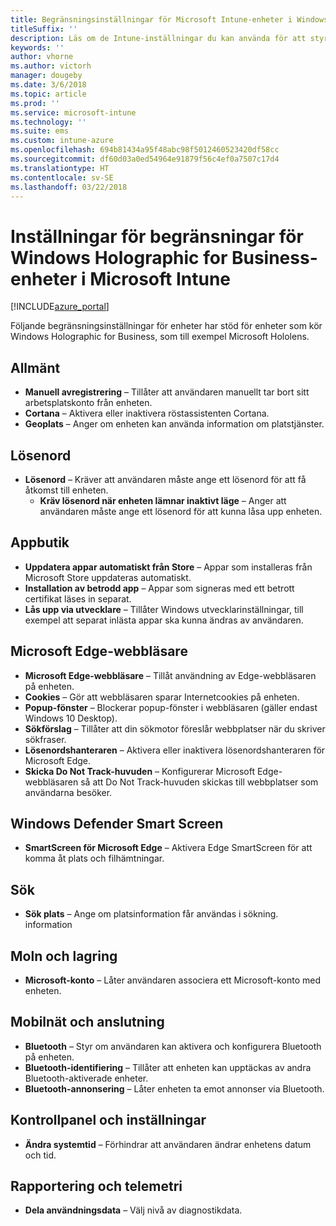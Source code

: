 ```yaml
---
title: Begränsningsinställningar för Microsoft Intune-enheter i Windows Holographic for Business
titleSuffix: ''
description: Läs om de Intune-inställningar du kan använda för att styra enhetsinställningar och funktioner på enheter som kör Windows Holographic for Business-enheter.
keywords: ''
author: vhorne
ms.author: victorh
manager: dougeby
ms.date: 3/6/2018
ms.topic: article
ms.prod: ''
ms.service: microsoft-intune
ms.technology: ''
ms.suite: ems
ms.custom: intune-azure
ms.openlocfilehash: 694b81434a95f48abc98f5012460523420df58cc
ms.sourcegitcommit: df60d03a0ed54964e91879f56c4ef0a7507c17d4
ms.translationtype: HT
ms.contentlocale: sv-SE
ms.lasthandoff: 03/22/2018
---
```

# <a name="microsoft-intune-windows-holographic-for-business-device-restriction-settings"></a>Inställningar för begränsningar för Windows Holographic for Business-enheter i Microsoft Intune

[!INCLUDE[azure_portal](./includes/azure_portal.md)]

Följande begränsningsinställningar för enheter har stöd för enheter som kör Windows Holographic for Business, som till exempel Microsoft Hololens.

## <a name="general"></a>Allmänt

- **Manuell avregistrering** – Tillåter att användaren manuellt tar bort sitt arbetsplatskonto från enheten.
- **Cortana** – Aktivera eller inaktivera röstassistenten Cortana.
- **Geoplats** – Anger om enheten kan använda information om platstjänster.



## <a name="password"></a>Lösenord
-   **Lösenord** – Kräver att användaren måste ange ett lösenord för att få åtkomst till enheten.
    -   **Kräv lösenord när enheten lämnar inaktivt läge** – Anger att användaren måste ange ett lösenord för att kunna låsa upp enheten.



## <a name="app-store"></a>Appbutik

-   **Uppdatera appar automatiskt från Store** – Appar som installeras från Microsoft Store uppdateras automatiskt.
-   **Installation av betrodd app** – Appar som signeras med ett betrott certifikat läses in separat.
-   **Lås upp via utvecklare** – Tillåter Windows utvecklarinställningar, till exempel att separat inlästa appar ska kunna ändras av användaren.

## <a name="edge-browser"></a>Microsoft Edge-webbläsare

-   **Microsoft Edge-webbläsare** – Tillåt användning av Edge-webbläsaren på enheten.
-   **Cookies** – Gör att webbläsaren sparar Internetcookies på enheten.
-   **Popup-fönster** – Blockerar popup-fönster i webbläsaren (gäller endast Windows 10 Desktop).
-   **Sökförslag** – Tillåter att din sökmotor föreslår webbplatser när du skriver sökfraser.
-   **Lösenordshanteraren** – Aktivera eller inaktivera lösenordshanteraren för Microsoft Edge.
- **Skicka Do Not Track-huvuden** – Konfigurerar Microsoft Edge-webbläsaren så att Do Not Track-huvuden skickas till webbplatser som användarna besöker.

## <a name="windows-defender-smart-screen"></a>Windows Defender Smart Screen

- **SmartScreen för Microsoft Edge** – Aktivera Edge SmartScreen för att komma åt plats och filhämtningar.

## <a name="search"></a>Sök
- **Sök plats** – Ange om platsinformation får användas i sökning. information


## <a name="cloud-and-storage"></a>Moln och lagring
-   **Microsoft-konto** – Låter användaren associera ett Microsoft-konto med enheten.

## <a name="cellular-and-connectivity"></a>Mobilnät och anslutning

-   **Bluetooth** – Styr om användaren kan aktivera och konfigurera Bluetooth på enheten.
-   **Bluetooth-identifiering** – Tillåter att enheten kan upptäckas av andra Bluetooth-aktiverade enheter.
-   **Bluetooth-annonsering** – Låter enheten ta emot annonser via Bluetooth.

## <a name="control-panel-and-settings"></a>Kontrollpanel och inställningar

- **Ändra systemtid** – Förhindrar att användaren ändrar enhetens datum och tid.

## <a name="reporting-and-telemetry"></a>Rapportering och telemetri

- **Dela användningsdata** – Välj nivå av diagnostikdata.